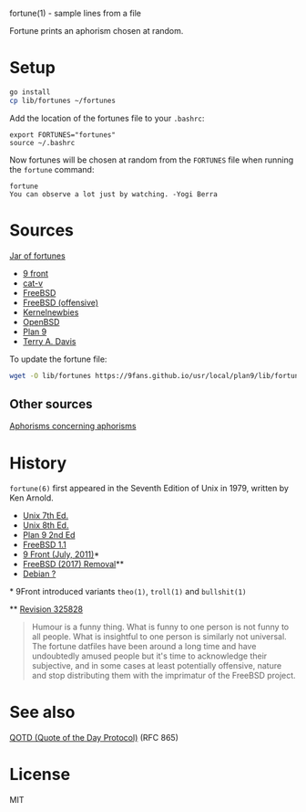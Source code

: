 fortune(1) - sample lines from a file

Fortune prints an aphorism chosen at random.

# Setup

```sh
go install
cp lib/fortunes ~/fortunes
```

Add the location of the fortunes file to your `.bashrc`:

```
export FORTUNES="fortunes"
source ~/.bashrc
```

Now fortunes will be chosen at random from the `FORTUNES` file when running the
`fortune` command:

```
fortune
You can observe a lot just by watching. -Yogi Berra
```

# Sources
[Jar of fortunes](http://fortunes.cat-v.org/cat-v/)

- [9 front](http://fortunes.cat-v.org/9front/)
- [cat-v](http://fortunes.cat-v.org/cat-v/)
- [FreeBSD](http://fortunes.cat-v.org/freebsd/)
- [FreeBSD (offensive)](http://fortunes.cat-v.org/freebsd/offensive)
- [Kernelnewbies](http://fortunes.cat-v.org/kernelnewbies/)
- [OpenBSD](http://fortunes.cat-v.org/openbsd/)
- [Plan 9](http://fortunes.cat-v.org/plan_9/)
- [Terry A. Davis](https://gist.githubusercontent.com/bwasd/62ceccc10d88d3afc0e0f449001c87c1/raw/9c0408927448cf33b41515840dcc53449d8a2b6b/terry)

To update the fortune file:

```sh
wget -O lib/fortunes https://9fans.github.io/usr/local/plan9/lib/fortunes
```

## Other sources
[Aphorisms concerning aphorisms](https://en.wikiquote.org/wiki/Aphorisms)

# History
`fortune(6)` first appeared in the Seventh Edition of Unix in 1979,
written by Ken Arnold.

- [Unix 7th Ed.](http://man.cat-v.org/unix_7th/6/ching)
- [Unix 8th Ed.](http://man.cat-v.org/unix_8th/6/fortune)
- [Plan 9 2nd Ed](http://man.cat-v.org/plan_9_2nd_ed/1/)
- [FreeBSD 1.1](https://svnweb.freebsd.org/base?view=revision&revision=325828)
- [9 Front (July, 2011)](http://man.cat-v.org/9front/1/)\*
- [FreeBSD (2017) Removal](https://svnweb.freebsd.org/base?view=revision&revision=325828)\*\*
- [Debian ?](#)

\* 9Front introduced variants `theo(1)`, `troll(1)` and `bullshit(1)`

\*\* [Revision 325828](https://svnweb.freebsd.org/base?view=revision&revision=325828)
> Humour is a funny thing. What is funny to one person is not funny to all
> people. What is insightful to one person is similarly not universal. The
> fortune datfiles have been around a long time and have undoubtedly amused
> people but it's time to acknowledge their subjective, and in some cases at
> least potentially offensive, nature and stop distributing them with the
> imprimatur of the FreeBSD project.

# See also
[QOTD (Quote of the Day Protocol)](https://tools.ietf.org/html/rfc865) (RFC 865)

# License
MIT
